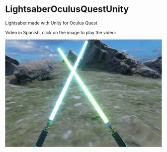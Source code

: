 # LightsaberOculusQuestUnity

Lightsaber made with Unity for Oculus Quest

Video in Spanish, click on the image to play the video:

[![Lightsaber preview](https://github.com/JLPM22/LightsaberOculusQuestUnity/blob/master/Images/preview.png)](https://www.youtube.com/watch?v=87Br93ba83c)
